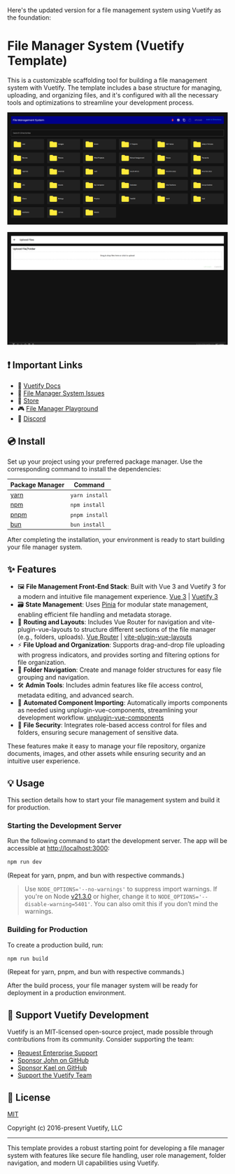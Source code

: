 Here's the updated version for a file management system using Vuetify as the foundation:

# File Manager System (Vuetify Template)

This is a customizable scaffolding tool for building a file management system with Vuetify. The template includes a base structure for managing, uploading, and organizing files, and it's configured with all the necessary tools and optimizations to streamline your development process.


![File Manager System Screenshot](./public/images/file-manager-screenshot.png)

![File Manager System Screenshot](./public/images/file-manager-screenshot1.png)


## ❗️ Important Links

- 📄 [Vuetify Docs](https://vuetifyjs.com/)
- 🚨 [File Manager System Issues](https://issues.filemanagersystem.com/)
- 🏬 [Store](https://store.filemanagersystem.com/)
- 🎮 [File Manager Playground](https://play.filemanagersystem.com/)
- 💬 [Discord](https://community.filemanagersystem.com)

## 💿 Install

Set up your project using your preferred package manager. Use the corresponding command to install the dependencies:

| Package Manager                                                | Command        |
|---------------------------------------------------------------|----------------|
| [yarn](https://yarnpkg.com/getting-started)                   | `yarn install` |
| [npm](https://docs.npmjs.com/cli/v7/commands/npm-install)     | `npm install`  |
| [pnpm](https://pnpm.io/installation)                          | `pnpm install` |
| [bun](https://bun.sh/#getting-started)                        | `bun install`  |

After completing the installation, your environment is ready to start building your file manager system.

## ✨ Features

- 🖼️ **File Management Front-End Stack**: Built with Vue 3 and Vuetify 3 for a modern and intuitive file management experience. [Vue 3](https://v3.vuejs.org/) | [Vuetify 3](https://vuetifyjs.com/en/)
- 🗃️ **State Management**: Uses [Pinia](https://pinia.vuejs.org/) for modular state management, enabling efficient file handling and metadata storage.
- 🚦 **Routing and Layouts**: Includes Vue Router for navigation and vite-plugin-vue-layouts to structure different sections of the file manager (e.g., folders, uploads). [Vue Router](https://router.vuejs.org/) | [vite-plugin-vue-layouts](https://github.com/JohnCampionJr/vite-plugin-vue-layouts)
- ⚡ **File Upload and Organization**: Supports drag-and-drop file uploading with progress indicators, and provides sorting and filtering options for file organization.
- 📂 **Folder Navigation**: Create and manage folder structures for easy file grouping and navigation.
- 🛠️ **Admin Tools**: Includes admin features like file access control, metadata editing, and advanced search.
- 🧩 **Automated Component Importing**: Automatically imports components as needed using unplugin-vue-components, streamlining your development workflow. [unplugin-vue-components](https://github.com/antfu/unplugin-vue-components)
- 🔐 **File Security**: Integrates role-based access control for files and folders, ensuring secure management of sensitive data.

These features make it easy to manage your file repository, organize documents, images, and other assets while ensuring security and an intuitive user experience.

## 💡 Usage

This section details how to start your file management system and build it for production.

### Starting the Development Server

Run the following command to start the development server. The app will be accessible at [http://localhost:3000](http://localhost:3000):

```bash
npm run dev
```

(Repeat for yarn, pnpm, and bun with respective commands.)

> Use `NODE_OPTIONS='--no-warnings'` to suppress import warnings. If you're on Node [v21.3.0](https://nodejs.org/en/blog/release/v21.3.0) or higher, change it to `NODE_OPTIONS='--disable-warning=5401'`. You can also omit this if you don’t mind the warnings.

### Building for Production

To create a production build, run:

```bash
npm run build
```

(Repeat for yarn, pnpm, and bun with respective commands.)

After the build process, your file manager system will be ready for deployment in a production environment.

## 💪 Support Vuetify Development

Vuetify is an MIT-licensed open-source project, made possible through contributions from its community. Consider supporting the team:

- [Request Enterprise Support](https://support.vuetifyjs.com/)
- [Sponsor John on GitHub](https://github.com/users/johnleider/sponsorship)
- [Sponsor Kael on GitHub](https://github.com/users/kaelwd/sponsorship)
- [Support the Vuetify Team](https://opencollective.com/vuetify)

## 📑 License
[MIT](http://opensource.org/licenses/MIT)

Copyright (c) 2016-present Vuetify, LLC

---

This template provides a robust starting point for developing a file manager system with features like secure file handling, user role management, folder navigation, and modern UI capabilities using Vuetify.